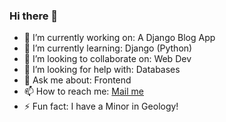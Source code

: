 ### Hi there 👋


- 🔭 I’m currently working on: A Django Blog App
- 🌱 I’m currently learning: Django (Python)
- 👯 I’m looking to collaborate on: Web Dev
- 🤔 I’m looking for help with: Databases
- 💬 Ask me about: Frontend
- 📫 How to reach me: <a href="srinidhibhat45@gmail.com">Mail me</a>
- ⚡ Fun fact: I have a Minor in Geology!
